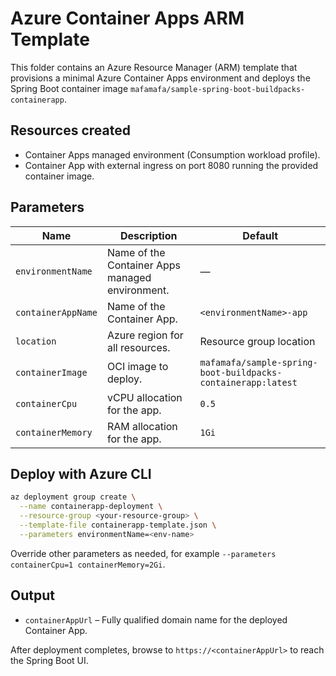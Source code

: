 # Azure Container Apps ARM Template

This folder contains an Azure Resource Manager (ARM) template that provisions a minimal Azure Container Apps environment and deploys the Spring Boot container image `mafamafa/sample-spring-boot-buildpacks-containerapp`.

## Resources created

- Container Apps managed environment (Consumption workload profile).
- Container App with external ingress on port 8080 running the provided container image.

## Parameters

| Name | Description | Default |
| --- | --- | --- |
| `environmentName` | Name of the Container Apps managed environment. | — |
| `containerAppName` | Name of the Container App. | `<environmentName>-app` |
| `location` | Azure region for all resources. | Resource group location |
| `containerImage` | OCI image to deploy. | `mafamafa/sample-spring-boot-buildpacks-containerapp:latest` |
| `containerCpu` | vCPU allocation for the app. | `0.5` |
| `containerMemory` | RAM allocation for the app. | `1Gi` |

## Deploy with Azure CLI

```bash
az deployment group create \
  --name containerapp-deployment \
  --resource-group <your-resource-group> \
  --template-file containerapp-template.json \
  --parameters environmentName=<env-name>
```

Override other parameters as needed, for example `--parameters containerCpu=1 containerMemory=2Gi`.

## Output

- `containerAppUrl` – Fully qualified domain name for the deployed Container App.

After deployment completes, browse to `https://<containerAppUrl>` to reach the Spring Boot UI.
